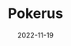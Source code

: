 ---
title: Pokerus
description: A joke go library that should not be taken seriously
date: 2022-11-19
language: go
---